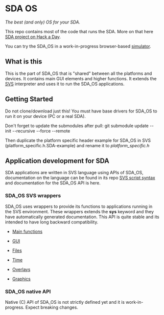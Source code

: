 # SDA OS
*The best (and only) OS for your SDA.*

This repo contains most of the code that runs the SDA. More on that here [SDA project on Hack a Day](https://hackaday.io/project/35165-sda-the-best-new-pda).

You can try the SDA_OS in a work-in-progress browser-based [simulator](https://miskribu.cz/SDA_SIM/SDA_OS.html).

## What is this
This is the part of SDA_OS that is "shared" between all the platforms and devices. It contains main GUI elements and higher functions. It extends the [SVS](https://github.com/stanislavbrtna/svs-script) interpreter and uses it to run the SDA_OS applications.

## Getting Started
Do not clone/download just this! You must have base drivers for SDA_OS to run it on your device (PC or a real SDA).

Don't forget to update the submodules after pull:
git submodule update --init --recursive --force --remote

Then duplicate the platform specific header example for SDA_OS in SVS (platform_specific.h.SDA-example) and rename it to *platform_specific.h*

## Application development for SDA
SDA applications are written in SVS language using APIs of SDA_OS, documentation on the language can be found in its repo [SVS script syntax](https://github.com/stanislavbrtna/svs-script/blob/master/SYNTAX.md) and documentation for the SDA_OS API is here.

### SDA_OS SVS wrappers
SDA_OS uses wrappers to provide its functions to applications running in the SVS environment. These wrappers extends the **sys** keyword and they have automatically generated documentation. This API is quite stable and its intended to have long backward compatibility.

- [Main functions](Docs/sda_main.md)

- [GUI](Docs/sda_gr2_wrapper.md)

- [Files](Docs/sda_files.md)

- [Time](Docs/sda_time.md)

- [Overlays](Docs/sda_overlays.md)

- [Graphics](Docs/sda_directS.md)


### SDA_OS native API
Native (C) API of SDA_OS is not strictly defined yet and it is work-in-progress. Expect breaking changes.
